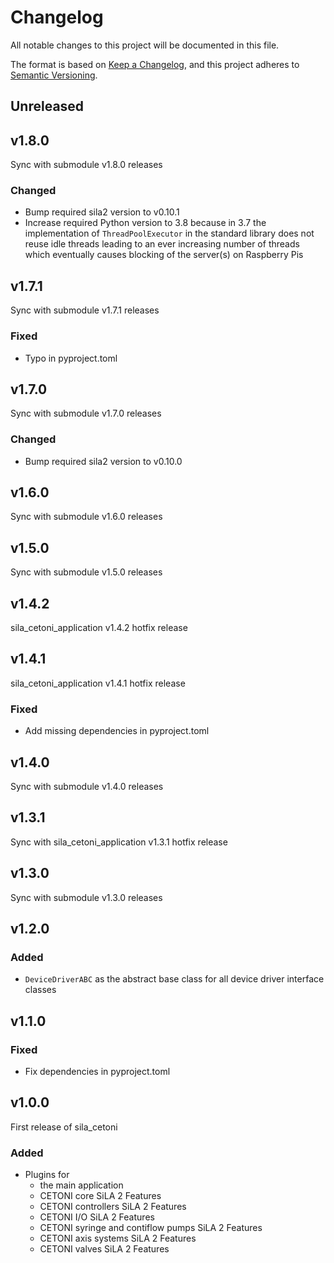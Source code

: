 # Changelog

All notable changes to this project will be documented in this file.

The format is based on [Keep a Changelog](https://keepachangelog.com/en/1.0.0/), and this project adheres
to [Semantic Versioning](https://semver.org/spec/v2.0.0.html).

<!--
Types of changes

    `Added` for new features.
    `Changed` for changes in existing functionality.
    `Deprecated` for soon-to-be removed features.
    `Removed` for now removed features.
    `Fixed` for any bug fixes.
    `Security` in case of vulnerabilities.
-->

## Unreleased

## v1.8.0

Sync with submodule v1.8.0 releases

### Changed

- Bump required sila2 version to v0.10.1
- Increase required Python version to 3.8 because in 3.7 the implementation of `ThreadPoolExecutor` in the standard library does not reuse idle threads leading to an ever increasing number of threads which eventually causes blocking of the server(s) on Raspberry Pis

## v1.7.1

Sync with submodule v1.7.1 releases

### Fixed

- Typo in pyproject.toml

## v1.7.0

Sync with submodule v1.7.0 releases

### Changed

- Bump required sila2 version to v0.10.0

## v1.6.0

Sync with submodule v1.6.0 releases

## v1.5.0

Sync with submodule v1.5.0 releases

## v1.4.2

sila_cetoni_application v1.4.2 hotfix release

## v1.4.1

sila_cetoni_application v1.4.1 hotfix release

### Fixed

- Add missing dependencies in pyproject.toml

## v1.4.0

Sync with submodule v1.4.0 releases

## v1.3.1

Sync with sila_cetoni_application v1.3.1 hotfix release

## v1.3.0

Sync with submodule v1.3.0 releases

## v1.2.0

### Added

- `DeviceDriverABC` as the abstract base class for all device driver interface classes

## v1.1.0

### Fixed

- Fix dependencies in pyproject.toml

## v1.0.0

First release of sila_cetoni

### Added

- Plugins for
    - the main application
    - CETONI core SiLA 2 Features
    - CETONI controllers SiLA 2 Features
    - CETONI I/O SiLA 2 Features
    - CETONI syringe and contiflow pumps SiLA 2 Features
    - CETONI axis systems SiLA 2 Features
    - CETONI valves SiLA 2 Features
